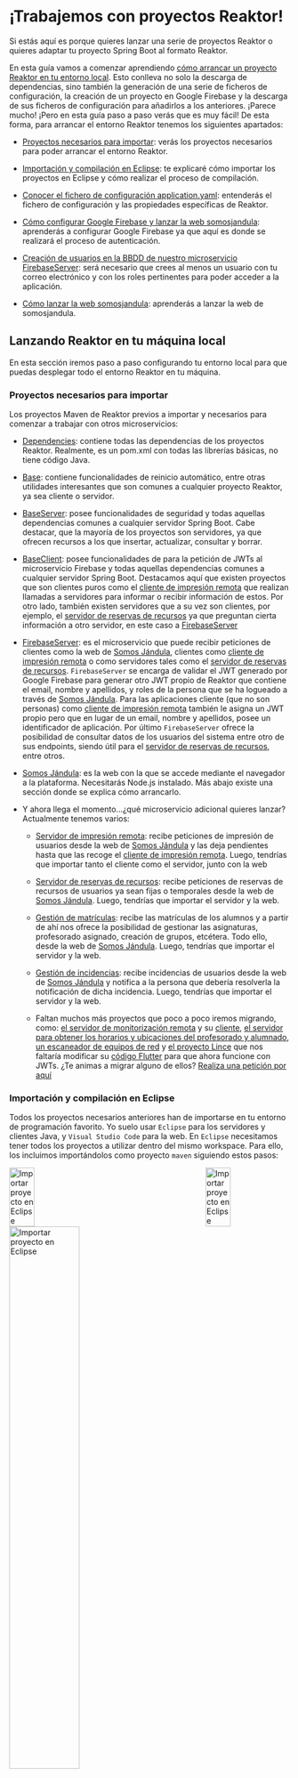 # ¡Trabajemos con proyectos Reaktor!

Si estás aquí es porque quieres lanzar una serie de proyectos Reaktor o quieres adaptar tu proyecto Spring Boot al formato Reaktor.

En esta guía vamos a comenzar aprendiendo [cómo arrancar un proyecto Reaktor en tu entorno local](#lanzando-reaktor-en-tu-máquina-local). Esto conlleva no solo la descarga de dependencias, sino también la generación de una serie de ficheros de configuración, la creación de un proyecto en Google Firebase y la descarga de sus ficheros de configuración para añadirlos a los anteriores. ¡Parece mucho! ¡Pero en esta guía paso a paso verás que es muy fácil! De esta forma, para arrancar el entorno Reaktor tenemos los siguientes apartados:

- [Proyectos necesarios para importar](#proyectos-necesarios-para-importar): verás los proyectos necesarios para poder arrancar el entorno Reaktor.
  
- [Importación y compilación en Eclipse](#importación-y-compilación-en-eclipse): te explicaré cómo importar los proyectos en Eclipse y cómo realizar el proceso de compilación.
  
- [Conocer el fichero de configuración application.yaml](#fichero-de-configuración-applicationyaml): entenderás el fichero de configuración y las propiedades específicas de Reaktor.

- [Cómo configurar Google Firebase y lanzar la web somosjandula](#cómo-configurar-google-firebase): aprenderás a configurar Google Firebase ya que aquí es donde se realizará el proceso de autenticación.
  
- [Creación de usuarios en la BBDD de nuestro microservicio FirebaseServer](#creación-de-usuarios-en-la-bbdd-de-nuestro-microservicio-firebaseserver): será necesario que crees al menos un usuario con tu correo electrónico y con los roles pertinentes para poder acceder a la aplicación.

- [Cómo lanzar la web somosjandula](#cómo-lanzar-la-web-somosjandula): aprenderás a lanzar la web de somosjandula.

## Lanzando Reaktor en tu máquina local

En esta sección iremos paso a paso configurando tu entorno local para que puedas desplegar todo el entorno Reaktor en tu máquina.

### Proyectos necesarios para importar

Los proyectos Maven de Reaktor previos a importar y necesarios para comenzar a trabajar con otros microservicios:

- [Dependencies](https://github.com/IESJandula/Reaktor_Dependencies/): contiene todas las dependencias de los proyectos Reaktor. Realmente, es un pom.xml con todas las librerías básicas, no tiene código Java.

- [Base](https://github.com/IESJandula/Reaktor_Base/): contiene funcionalidades de reinicio automático, entre otras utilidades interesantes que son comunes a cualquier proyecto Reaktor, ya sea cliente o servidor.

- [BaseServer](https://github.com/IESJandula/Reaktor_BaseServer/): posee funcionalidades de seguridad y todas aquellas dependencias comunes a cualquier servidor Spring Boot. Cabe destacar, que la mayoría de los proyectos son servidores, ya que ofrecen recursos a los que insertar, actualizar, consultar y borrar.

- [BaseClient](https://github.com/IESJandula/Reaktor_BaseClient/): posee funcionalidades de para la petición de JWTs al microservicio Firebase y todas aquellas dependencias comunes a cualquier servidor Spring Boot. Destacamos aquí que existen proyectos que son clientes puros como el [cliente de impresión remota](https://github.com/IESJandula/Reaktor_PrintersClient/) que realizan llamadas a servidores para informar o recibir información de estos. Por otro lado, también existen servidores que a su vez son clientes, por ejemplo, el [servidor de reservas de recursos](https://github.com/IESJandula/Reaktor_BookingServer) ya que preguntan cierta información a otro servidor, en este caso a [FirebaseServer](https://github.com/IESJandula/Reaktor_FirebaseServer/)

- [FirebaseServer](https://github.com/IESJandula/Reaktor_FirebaseServer/): es el microservicio que puede recibir peticiones de clientes como la web de [Somos Jándula](https://github.com/IESJandula/somosjandula/), clientes como [cliente de impresión remota](https://github.com/IESJandula/Reaktor_PrintersClient/) o como servidores tales como el [servidor de reservas de recursos](https://github.com/IESJandula/Reaktor_BookingServer). ``FirebaseServer`` se encarga de validar el JWT generado por Google Firebase para generar otro JWT propio de Reaktor que contiene el email, nombre y apellidos, y roles de la persona que se ha logueado a través de [Somos Jándula](https://github.com/IESJandula/somosjandula/). Para las aplicaciones cliente (que no son personas) como [cliente de impresión remota](https://github.com/IESJandula/Reaktor_PrintersClient/) también le asigna un JWT propio pero que en lugar de un email, nombre y apellidos, posee un identificador de aplicación. Por último ``FirebaseServer`` ofrece la posibilidad de consultar datos de los usuarios del sistema entre otro de sus endpoints, siendo útil para el [servidor de reservas de recursos](https://github.com/IESJandula/Reaktor_BookingServer), entre otros.
  
- [Somos Jándula](https://github.com/IESJandula/somosjandula/): es la web con la que se accede mediante el navegador a la plataforma. Necesitarás Node.js instalado. Más abajo existe una sección donde se explica cómo arrancarlo.
  
- Y ahora llega el momento...¿qué microservicio adicional quieres lanzar? Actualmente tenemos varios:
  
    - [Servidor de impresión remota](https://github.com/IESJandula/Reaktor_PrintersServer): recibe peticiones de impresión de usuarios desde la web de [Somos Jándula](https://github.com/IESJandula/somosjandula/) y las deja pendientes hasta que las recoge el [cliente de impresión remota](https://github.com/IESJandula/Reaktor_PrintersClient/). Luego, tendrías que importar tanto el cliente como el servidor, junto con la web
      
    - [Servidor de reservas de recursos](https://github.com/IESJandula/Reaktor_BookingServer): recibe peticiones de reservas de recursos de usuarios ya sean fijas o temporales desde la web de [Somos Jándula](https://github.com/IESJandula/somosjandula/). Luego, tendrías que importar el servidor y la web.
      
    - [Gestión de matrículas](https://github.com/IESJandula/Reaktor_SchoolManagerServer): recibe las matrículas de los alumnos y a partir de ahí nos ofrece la posibilidad de gestionar las asignaturas, profesorado asignado, creación de grupos, etcétera. Todo ello, desde la web de [Somos Jándula](https://github.com/IESJandula/somosjandula/). Luego, tendrías que importar el servidor y la web.
      
    - [Gestión de incidencias](https://github.com/IESJandula/Reaktor_IssuesServer): recibe incidencias de usuarios desde la web de [Somos Jándula](https://github.com/IESJandula/somosjandula/) y notifica a la persona que debería resolverla la notificación de dicha incidencia. Luego, tendrías que importar el servidor y la web.
 
    - Faltan muchos más proyectos que poco a poco iremos migrando, como: [el servidor de monitorización remota](https://github.com/IESJandula/Reaktor_MonitoringServer) y su [cliente](https://github.com/IESJandula/Reaktor_MonitoringClient), [el servidor para obtener los horarios y ubicaciones del profesorado y alumnado](https://github.com/IESJandula/Reaktor_TimetableServer), [un escaneador de equipos de red](https://github.com/IESJandula/Reaktor_NetworkServer) y [el proyecto Lince](https://github.com/IESJandula/Lince_ServerJava) que nos faltaría modificar su [código Flutter](https://github.com/IESJandula/Lince_Flutter) para que ahora funcione con JWTs. ¿Te animas a migrar alguno de ellos? [Realiza una petición por aquí](https://github.com/IESJandula/Reaktor_Documentacion/issues/new?title=Quiero%20participar%20en%20el%20proyecto...&body=Explica%20aquí%20el%20proyecto%20que%20querrías%20participar...)

### Importación y compilación en Eclipse

Todos los proyectos necesarios anteriores han de importarse en tu entorno de programación favorito. Yo suelo usar ``Eclipse`` para los servidores y clientes Java, y ``Visual Studio Code`` para la web. En ``Eclipse`` necesitamos tener todos los proyectos a utilizar dentro del mismo workspace. Para ello, los incluimos importándolos como proyecto ``maven`` siguiendo estos pasos:

<div style="display: flex; justify-content: space-between; align-items: flex-start;">
    <img src="imgs/importar_proyecto-Eclipse-1.png" width="30%" alt="Importar proyecto en Eclipse">
    <img src="imgs/importar_proyecto-Eclipse-2.png" width="30%" alt="Importar proyecto en Eclipse">
</div>

<img src="imgs/importar_proyecto-Eclipse-3.png" width="50%" heigth="50%" alt="Importar proyecto en Eclipse">

En browse anterior elegimos la carpeta raíz de cada proyecto ``maven`` a importar y hacemos clic en finish cuando veamos que detecta el POM. Una vez lo tenemos importado es importante hacerle un clean install, para ello hacemos click derecho y venimos aquí:

<img src="imgs/maven_build-Eclipse-1.png" width="50%" heigth="50%" alt="Importar proyecto en Eclipse">

En ``maven build``, en goals, escribimos ``clean install`` y ejecutamos:

<img src="imgs/maven_build-Eclipse-2.png" width="50%" heigth="50%" alt="Importar proyecto en Eclipse">

Así aparece si sale bien:

<img src="imgs/maven_build-Eclipse-3.png" width="50%" heigth="50%" alt="Importar proyecto en Eclipse">

**Importante**: Hay que tener en cuenta el orden a la hora de instalar estos módulos ya que alguno puede depender de que otro esté ya instalado anteriormente. Por ello, el orden es el siguiente:

1. [Dependencies](https://github.com/IESJandula/Reaktor_Dependencies/)
2. [Base](https://github.com/IESJandula/Reaktor_Base/)
3. [BaseServer](https://github.com/IESJandula/Reaktor_BaseServer/)
4. [BaseClient](https://github.com/IESJandula/Reaktor_BaseClient/)
5. [FirebaseServer](https://github.com/IESJandula/Reaktor_FirebaseServer/)
6. El/Los proyecto/s que quieras lanzar clientes o servidores ``Java``.
7. [Somos Jándula](https://github.com/IESJandula/somosjandula/) 

### Fichero de configuración application.yaml

Llegados a este punto, es importante que conozcáis los ficheros de configuración antes de arrancar la aplicación, ya que sin una configuración correcta no vais a poder arrancar los clientes y servidores. Antes de nada descarga e instala la versión Community de MySQL(https://dev.mysql.com/downloads/windows/installer/8.0.html), ya que los servidores almacenan información en BBDD. Una vez hecho esto, vamos a ver una serie de propiedades interesantes que posee el fichero ``application.yaml`` (puede tener más en función del proyecto, pero estas son las más interesantes):

```
reaktor:
 publicKeyFile: C:\claves\public_key.pem
 privateKeyFile: C:\claves\private_key.pem
 googleCredentialsFile: C:\claves\firebaseGoogleCredentials.json
 urlCors: http://localhost:5173, http://192.168.1.209:5173
```

Aquí te explico que son cada una de ellas:

- **reaktor.publicKeyFile**: es una ruta al archivo de clave pública, siendo necesaria en todos los proyectos. Como sabes, Reaktor genera sus propios JWT. Pues bien, para aquellos microservicios que quieran validar si el JWT es correcto, se usa esta clave pública para ello. Se almacena en `C:\claves`. Para conseguirla, genera la clave pública utilizando el siguiente comando:

```
openssl rsa -in C:\claves\private_key.pem -pubout -out C:\claves\public_key.pem
```

- **reaktor.privateKeyFile**: es una ruta al archivo de clave privada, siendo solo necesaria en el proyecto ``FirebaseServer``. Como decía arriba, Reaktor genera sus propios JWT y como se puede sobreentender es ``FirebaseServer`` quien los genera, por lo que es importante que tengas en cuenta cómo crear la clave privada, pero solo se utilizará por el microservicio anterior. Se almacena en `C:\claves`. Para conseguirla, genera la clave privada utilizando el siguiente comando:

```
openssl genrsa -out C:\claves\private_key.pem 2048
```

- **reaktor.googleCredentialsFile**: es una ruta al archivo JSON de credenciales de Firebase, siendo solo necesaria en el proyecto FirebaseServer. Se almacena en `C:\claves`. Se explica cómo conseguirla en el apartado [Cómo configurar Google Firebase y lanzar la web somosjandula](#cómo-configurar-google-firebase).

- **reaktor.urlCors**: es una lista de orígenes permitidos para las solicitudes CORS, siendo necesaria en todos los proyectos. Esto es para que solo las URLs que indiquemos sean las que permite el servidor para recibir peticiones. Por ejemplo: `http://localhost:5173, http://192.168.1.209:5173`.

Llegado a este punto, podrás preguntarte de dónde puedes descargar el software openssl. Para ello, debes realizar la descarga desde [aquí](https://slproweb.com/products/Win32OpenSSL.html), eligiendo esta opción:

<img src="imgs/instalar_SSL-1.png" width="50%" heigth="50%" alt="Open SSL">

Una vez instalado, debes añadir a las variables de entorno de Windows la carpeta de instalación:

<img src="imgs/instalar_SSL-2.png" width="50%" heigth="50%" alt="Open SSL">

### Cómo configurar Google Firebase

Para crear una cuenta en firebase usaremos una cuenta de google, siguiendo estos pasos:

1. Entramos a la [Consola de firebase](https://console.firebase.google.com/)

![configurar Google Firebase - 1](imgs/configurar_Google_Firebase-1.png)

2. Elegimos un nombre y damos a continuar hasta el final (google analytics no es necesario) para crear el proyecto..

![configurar Google Firebase - 2](imgs/configurar_Google_Firebase-2.png)

3. Una vez creado elegimos utilizar firebase en nuestra aplicación web desde este botón:

![configurar Google Firebase - 3](imgs/configurar_Google_Firebase-3.png)

4. Elegimos nombre y registramos

![configurar Google Firebase - 4](imgs/configurar_Google_Firebase-4.png)

5. Esto nos genera el siguiente bloque de código

![configurar Google Firebase - 5](imgs/configurar_Google_Firebase-5.png)

### Creación de usuarios en la BBDD de nuestro microservicio FirebaseServer

Para que el sistema funcione correctamente, es necesario tantos usuarios como personas quieras que accedan a la aplicación. Normalmente, en entorno local solo te bastará con añadir una fila con tu usuario. Para ello, necesitarás hacer un INSERT en la tabla usuario con tu correo electrónico, tu nombre y apellidos, y los roles que quieras tener. En cuanto a los roles, para poder visualizar todas las opciones de la aplicación, se aconseja que el valor sea `PROFESOR,DIRECCION,ADMINISTRADOR`

Repite este paso para cada usuario que necesites agregar al sistema.

### Cómo lanzar la web somosjandula

A continuación, en la raíz del proyecto web [Somos Jándula](https://github.com/IESJandula/somosjandula/) nos creamos el archivo de entorno ``.env`` y utilizamos los datos que nos ha generado para rellenar cada uno de los campos, aquí hay un ejemplo de cómo es:

![configurar somosjandula - 1](imgs/configurar_somosjandula-1.png)

Para lanzar el proyecto web anterior, necesitamos instalar node.js, sino la consola no detecta ``npm``. Tras eso ejecutar el ``npm install`` en la consola cmd, en la raíz del proyecto. Por último, podemos ejecutar el front con ``npm run dev``.

### Anotación necesaria para el arranque de nuestro microservicio

Debemos añadir la anotación siguiente encima de la clase de la aplicación principal de ejecución (la que tiene @SpringBootApplication) del proyecto que se quiere crear o adaptar:

``@ComponentScan(basePackages = {"es.iesjandula"})``

Sin eso no se tendrán en cuenta los módulos añadidos anteriormente y el programa actuará como si no estuvieran.
